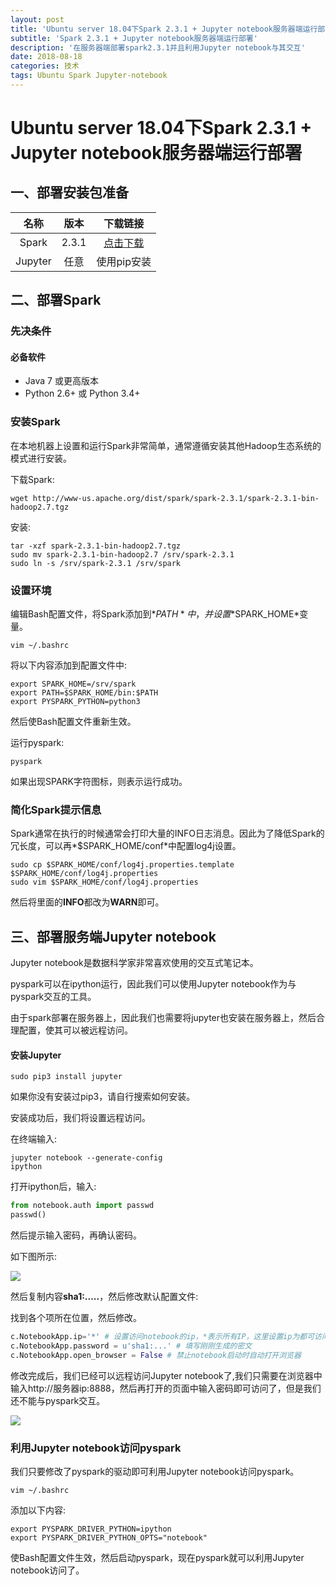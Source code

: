 ```yaml
---
layout: post
title: 'Ubuntu server 18.04下Spark 2.3.1 + Jupyter notebook服务器端运行部署'
subtitle: 'Spark 2.3.1 + Jupyter notebook服务器端运行部署'
description: '在服务器端部署spark2.3.1并且利用Jupyter notebook与其交互'
date: 2018-08-18
categories: 技术
tags: Ubuntu Spark Jupyter-notebook
---
```

# Ubuntu server 18.04下Spark 2.3.1 + Jupyter notebook服务器端运行部署

## 一、部署安装包准备

|  名称   | 版本  |                           下载链接                           |
| :-----: | :---: | :----------------------------------------------------------: |
|  Spark  | 2.3.1 | [点击下载](http://www-us.apache.org/dist/spark/spark-2.3.1/spark-2.3.1-bin-hadoop2.7.tgz) |
| Jupyter | 任意  |                         使用pip安装                          |



## 二、部署Spark

### 先决条件

#### 必备软件

* Java 7 或更高版本
* Python 2.6+ 或 Python 3.4+



### 安装Spark

在本地机器上设置和运行Spark非常简单，通常遵循安装其他Hadoop生态系统的模式进行安装。

下载Spark:

~~~shell
wget http://www-us.apache.org/dist/spark/spark-2.3.1/spark-2.3.1-bin-hadoop2.7.tgz
~~~

安装:

~~~shell
tar -xzf spark-2.3.1-bin-hadoop2.7.tgz
sudo mv spark-2.3.1-bin-hadoop2.7 /srv/spark-2.3.1
sudo ln -s /srv/spark-2.3.1 /srv/spark
~~~



### 设置环境

编辑Bash配置文件，将Spark添加到*$PATH*中，并设置*$SPARK_HOME*变量。

~~~shell
vim ~/.bashrc
~~~

将以下内容添加到配置文件中:

~~~shell	
export SPARK_HOME=/srv/spark
export PATH=$SPARK_HOME/bin:$PATH
export PYSPARK_PYTHON=python3
~~~

然后使Bash配置文件重新生效。

运行pyspark:

~~~shell
pyspark
~~~

如果出现SPARK字符图标，则表示运行成功。



### 简化Spark提示信息

Spark通常在执行的时候通常会打印大量的INFO日志消息。因此为了降低Spark的冗长度，可以再*$SPARK_HOME/conf*中配置log4j设置。

~~~shell
sudo cp $SPARK_HOME/conf/log4j.properties.template $SPARK_HOME/conf/log4j.properties
sudo vim $SPARK_HOME/conf/log4j.properties
~~~

然后将里面的**INFO**都改为**WARN**即可。



## 三、部署服务端Jupyter notebook

Jupyter notebook是数据科学家非常喜欢使用的交互式笔记本。

pyspark可以在ipython运行，因此我们可以使用Jupyter notebook作为与pyspark交互的工具。

由于spark部署在服务器上，因此我们也需要将jupyter也安装在服务器上，然后合理配置，使其可以被远程访问。



#### 安装Jupyter

~~~shell
sudo pip3 install jupyter
~~~

如果你没有安装过pip3，请自行搜索如何安装。



安装成功后，我们将设置远程访问。

在终端输入:

~~~shell
jupyter notebook --generate-config
ipython
~~~

打开ipython后，输入:

~~~python
from notebook.auth import passwd
passwd()
~~~

然后提示输入密码，再确认密码。

如下图所示:

![](http://jupiterd-top-image.oss-cn-hangzhou.aliyuncs.com/18-12-3/57553733.jpg)

然后复制内容**sha1:.....**，然后修改默认配置文件:

找到各个项所在位置，然后修改。

~~~python
c.NotebookApp.ip='*' # 设置访问notebook的ip，*表示所有IP，这里设置ip为都可访问  
c.NotebookApp.password = u'sha1:...' # 填写刚刚生成的密文  
c.NotebookApp.open_browser = False # 禁止notebook启动时自动打开浏览器   
~~~

修改完成后，我们已经可以远程访问Jupyter notebook了,我们只需要在浏览器中输入http://服务器ip:8888，然后再打开的页面中输入密码即可访问了，但是我们还不能与pyspark交互。



![](http://jupiterd-top-image.oss-cn-hangzhou.aliyuncs.com/18-12-3/61899922.jpg)



### 利用Jupyter notebook访问pyspark

我们只要修改了pyspark的驱动即可利用Jupyter notebook访问pyspark。

~~~shell
vim ~/.bashrc
~~~

添加以下内容:

~~~shell
export PYSPARK_DRIVER_PYTHON=ipython
export PYSPARK_DRIVER_PYTHON_OPTS="notebook"
~~~

使Bash配置文件生效，然后启动pyspark，现在pyspark就可以利用Jupyter notebook访问了。
